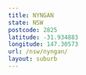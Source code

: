 ```yaml
---
title: NYNGAN
state: NSW
postcode: 2825
latitude: -31.934883
longitude: 147.30573
url: /nsw/nyngan/
layout: suburb
---
```

